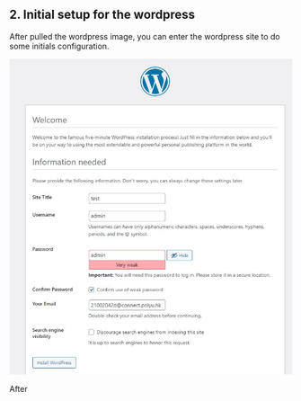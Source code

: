 ## 2. Initial setup for the wordpress 

After pulled the wordpress image, you can enter the wordpress site to do some initials configuration.

![cap1](./assets/wp1.JPG)

After 


